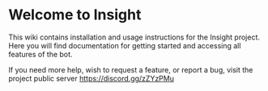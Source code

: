 # **Welcome to Insight**
This wiki contains installation and usage instructions for the Insight project. Here you will find documentation for getting started and accessing all features of the bot.

If you need more help, wish to request a feature, or report a bug, visit the project public server https://discord.gg/zZYzPMu
